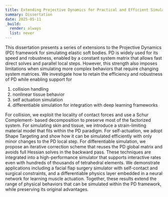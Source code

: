 ```yaml
---
title: Extending Projective Dynamics for Practical and Efficient Simulation
summary: Dissertation
date: 2025-05-11
_build:
  render: always
  list: never
---
```

This dissertation presents a series of extensions to the Projective Dynamics (PD)
framework for simulating elastic soft bodies. PD is widely used for its speed and
robustness, enabled by a constant system matrix that allows fast direct solves
and parallel local steps. However, this strength also imposes limitations when
simulating more complex behaviors that require changing system matrices.
We investigate how to retain the efficiency and robustness of PD while enabling
support for

1. collision handling
2. nonlinear tissue behavior
3. self actuation simulation
4. differentiable simulation for integration with deep learning frameworks

For collision, we exploit the locality of contact forces and use a Schur Complement-
based decomposition to preserve most of the factorized system. For simulating skin
and tissue, we introduce a strain-limiting material model that fits within the PD
paradigm. For self-actuation, we adopt Shape Targeting and show how it can be
simulated efficiently with only minor changes to the PD local step. For differentiable
simulation, we propose an iterative correction scheme that reuses the PD global
matrix and avoids full Hessian solves in the backward pass.
These techniques are integrated into a high-performance simulator that supports
interactive rates even with hundreds of thousands of tetrahedral elements. We
demonstrate applications including a facial flap surgery simulator with self-contact
and surgical constraints, and a differentiable physics layer embedded in a neural
network for learning muscle actuation. Together, these results extend the range of
physical behaviors that can be simulated within the PD framework, while preserving
its original advantages.